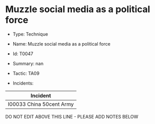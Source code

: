 # Muzzle social media as a political force

* Type: Technique

* Name: Muzzle social media as a political force

* Id: T0047

* Summary: nan

* Tactic: TA09

* Incidents:

| Incident |
| --------- |
| I00033 China 50cent Army |

DO NOT EDIT ABOVE THIS LINE - PLEASE ADD NOTES BELOW